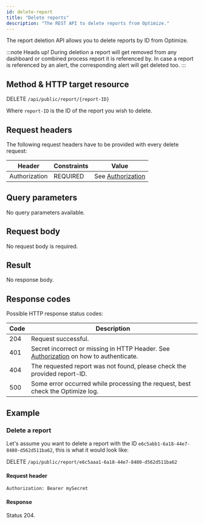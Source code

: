 ```yaml
---
id: delete-report
title: "Delete reports"
description: "The REST API to delete reports from Optimize."
---
```


The report deletion API allows you to delete reports by ID from Optimize.

:::note Heads up!
During deletion a report will get removed from any dashboard or combined process report it is referenced by. In case a report is referenced by an alert, the corresponding alert will get deleted too.
:::

## Method & HTTP target resource

DELETE `/api/public/report/{report-ID}`

Where `report-ID` is the ID of the report you wish to delete.

## Request headers

The following request headers have to be provided with every delete request:

| Header        | Constraints | Value                                                 |
| ------------- | ----------- | ----------------------------------------------------- |
| Authorization | REQUIRED    | See [Authorization](../optimize-api-authorization.md) |

## Query parameters

No query parameters available.

## Request body

No request body is required.

## Result

No response body.

## Response codes

Possible HTTP response status codes:

| Code | Description                                                                                                               |
| ---- | ------------------------------------------------------------------------------------------------------------------------- |
| 204  | Request successful.                                                                                                       |
| 401  | Secret incorrect or missing in HTTP Header. See [Authorization](../optimize-api-authorization.md) on how to authenticate. |
| 404  | The requested report was not found, please check the provided report-ID.                                                  |
| 500  | Some error occurred while processing the request, best check the Optimize log.                                            |

## Example

### Delete a report

Let's assume you want to delete a report with the ID `e6c5abb1-6a18-44e7-8480-d562d511ba62`, this is what it would look like:

DELETE `/api/public/report/e6c5aaa1-6a18-44e7-8480-d562d511ba62`

#### Request header

`Authorization: Bearer mySecret`

#### Response

Status 204.
